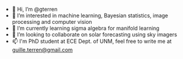 - 👋 Hi, I’m @gterren
- 👀 I’m interested in machine learning, Bayesian statistics, image processing and computer vision
- 🌱 I’m currently learning sigma algebra for manifold learning
- 💞️ I’m looking to collaborate on solar forecasting using sky imagers
- 📫 I'm PhD student at ECE Dept. of UNM, feel free to write me at guille.terren@gmail.com

<!---
gterren/gterren is a ✨ special ✨ repository because its `README.md` (this file) appears on your GitHub profile.
You can click the Preview link to take a look at your changes.
--->
